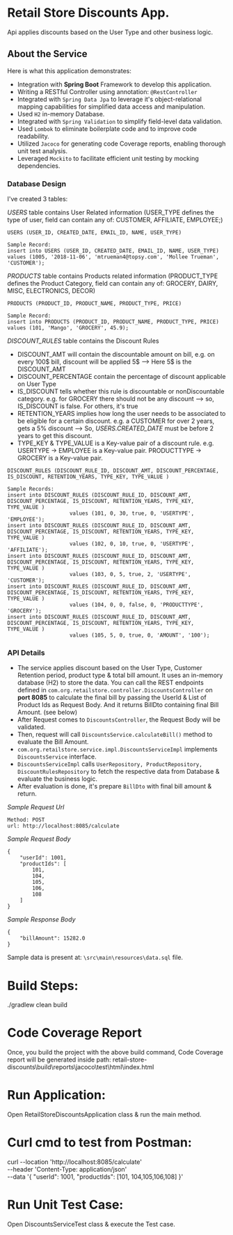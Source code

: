 # Retail Store Discounts App.
Api applies discounts based on the User Type and other business logic.

## About the Service
Here is what this application demonstrates:

* Integration with **Spring Boot** Framework to develop this application.
* Writing a RESTful Controller using annotation: `@RestController`
* Integrated with `Spring Data Jpa` to leverage it's object-relational mapping capabilities for simplified data access and manipulation. 
* Used `H2` in-memory Database.
* Integrated with `Spring Validation` to simplify field-level data validation.
* Used `Lombok` to eliminate boilerplate code and to improve code readability.
* Utilized `Jacoco` for generating code Coverage reports, enabling thorough unit test analysis.
* Leveraged `Mockito` to facilitate efficient unit testing by mocking dependencies.

### Database Design
I've created 3 tables:

*USERS* table contains User Related information (USER_TYPE defines the type of user, field can contain any of: CUSTOMER, AFFILIATE, EMPLOYEE;)
```
USERS (USER_ID, CREATED_DATE, EMAIL_ID, NAME, USER_TYPE)

Sample Record: 
insert into USERS (USER_ID, CREATED_DATE, EMAIL_ID, NAME, USER_TYPE) values (1005, '2018-11-06', 'mtrueman4@topsy.com', 'Mollee Trueman', 'CUSTOMER');
```

*PRODUCTS* table contains Products related information (PRODUCT_TYPE defines the Product Category, field can contain any of: GROCERY, DAIRY, MISC, ELECTRONICS, DECOR)
```
PRODUCTS (PRODUCT_ID, PRODUCT_NAME, PRODUCT_TYPE, PRICE)

Sample Record: 
insert into PRODUCTS (PRODUCT_ID, PRODUCT_NAME, PRODUCT_TYPE, PRICE) values (101, 'Mango', 'GROCERY', 45.9);
```

*DISCOUNT_RULES* table contains the Discount Rules
* DISCOUNT_AMT will contain the discountable amount on bill, e.g. on every 100$ bill, discount will be applied 5$ --> Here 5$ is the DISCOUNT_AMT
* DISCOUNT_PERCENTAGE contain the percentage of discount applicable on User Type
* IS_DISCOUNT tells whether this rule is discountable or nonDiscountable category. e.g. for GROCERY there should not be any discount --> so, IS_DISCOUNT is false. For others, it's true
* RETENTION_YEARS implies how long the user needs to be associated to be eligible for a certain discount. e.g. a CUSTOMER for over 2 years, gets a 5% discount --> So, *USERS.CREATED_DATE* must be before 2 years to get this discount.
* TYPE_KEY & TYPE_VALUE is a Key-value pair of a discount rule. e.g. USERTYPE -> EMPLOYEE is a Key-value pair. PRODUCTTYPE -> GROCERY is a Key-value pair.
```
DISCOUNT_RULES (DISCOUNT_RULE_ID, DISCOUNT_AMT, DISCOUNT_PERCENTAGE, IS_DISCOUNT, RETENTION_YEARS, TYPE_KEY, TYPE_VALUE )

Sample Records:
insert into DISCOUNT_RULES (DISCOUNT_RULE_ID, DISCOUNT_AMT, DISCOUNT_PERCENTAGE, IS_DISCOUNT, RETENTION_YEARS, TYPE_KEY, TYPE_VALUE )
					values (101, 0, 30, true, 0, 'USERTYPE', 'EMPLOYEE');
insert into DISCOUNT_RULES (DISCOUNT_RULE_ID, DISCOUNT_AMT, DISCOUNT_PERCENTAGE, IS_DISCOUNT, RETENTION_YEARS, TYPE_KEY, TYPE_VALUE )
					values (102, 0, 10, true, 0, 'USERTYPE', 'AFFILIATE');
insert into DISCOUNT_RULES (DISCOUNT_RULE_ID, DISCOUNT_AMT, DISCOUNT_PERCENTAGE, IS_DISCOUNT, RETENTION_YEARS, TYPE_KEY, TYPE_VALUE )
					values (103, 0, 5, true, 2, 'USERTYPE', 'CUSTOMER');
insert into DISCOUNT_RULES (DISCOUNT_RULE_ID, DISCOUNT_AMT, DISCOUNT_PERCENTAGE, IS_DISCOUNT, RETENTION_YEARS, TYPE_KEY, TYPE_VALUE )
					values (104, 0, 0, false, 0, 'PRODUCTTYPE', 'GROCERY');
insert into DISCOUNT_RULES (DISCOUNT_RULE_ID, DISCOUNT_AMT, DISCOUNT_PERCENTAGE, IS_DISCOUNT, RETENTION_YEARS, TYPE_KEY, TYPE_VALUE )
					values (105, 5, 0, true, 0, 'AMOUNT', '100');
```


### API Details
* The service applies discount based on the User Type, Customer Retention period, product type & total bill amount. It uses an in-memory database (H2) to store the data. You can call the REST endpoints defined in ```com.org.retailstore.controller.DiscountsController``` on **port 8085** to calculate the final bill by passing the UserId & List of Product Ids as Request Body. And it returns BillDto containing final Bill Amount. (see below)
* After Request comes to `DiscountsController`, the Request Body will be validated.
* Then, request will call `DiscountsService.calculateBill()` method to evaluate the Bill Amount.
* ```com.org.retailstore.service.impl.DiscountsServiceImpl``` implements ```DiscountsService``` interface.
* ```DiscountsServiceImpl``` calls ```UserRepository, ProductRepository, DiscountRulesRepository``` to fetch the respective data from Database & evaluate the business logic.
* After evaluation is done, it's prepare ```BillDto``` with final bill amount & return.

*Sample Request Url*
```
Method: POST
url: http://localhost:8085/calculate
```

*Sample Request Body*
```
{
    "userId": 1001,
    "productIds": [
        101,
        104,
        105,
        106,
        108
    ]
}
```

*Sample Response Body*
```
{
    "billAmount": 15282.0
}
```


Sample data is present at: ```\src\main\resources\data.sql``` file.


# Build Steps: 
./gradlew clean build

# Code Coverage Report
Once, you build the project with the above build command, Code Coverage report will be generated inside path: retail-store-discounts\build\reports\jacoco\test\html\index.html

# Run Application:
Open RetailStoreDiscountsApplication class & run the main method.

# Curl cmd to test from Postman:
curl --location 'http://localhost:8085/calculate' \
--header 'Content-Type: application/json' \
--data '{
    "userId": 1001,
    "productIds": [101, 104,105,106,108]
}'


# Run Unit Test Case: 
Open DiscountsServiceTest class & execute the Test case.
